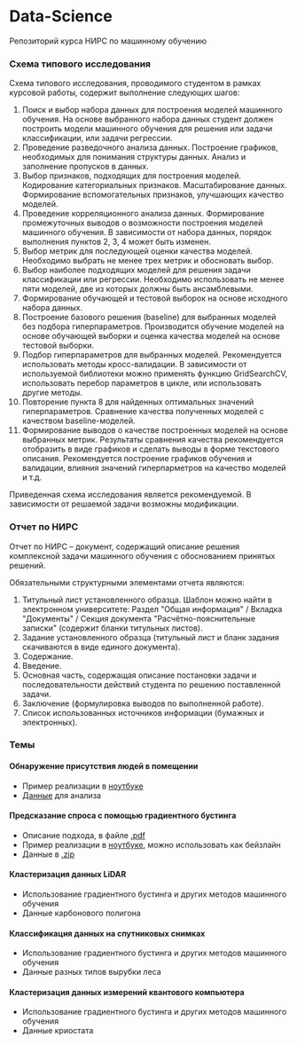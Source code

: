 # Data-Science
Репозиторий курса НИРС по машинному обучению

### Схема типового исследования

Схема типового исследования, проводимого студентом в рамках курсовой работы, содержит выполнение следующих шагов:

1. Поиск и выбор набора данных для построения моделей машинного обучения. На основе выбранного набора данных студент должен построить модели машинного обучения для решения или задачи классификации, или задачи регрессии.
2. Проведение разведочного анализа данных. Построение графиков, необходимых для понимания структуры данных. Анализ и заполнение пропусков в данных.
3. Выбор признаков, подходящих для построения моделей. Кодирование категориальных признаков. Масштабирование данных. Формирование вспомогательных признаков, улучшающих качество моделей.
4. Проведение корреляционного анализа данных. Формирование промежуточных выводов о возможности построения моделей машинного обучения. В зависимости от набора данных, порядок выполнения пунктов 2, 3, 4 может быть изменен. 
5. Выбор метрик для последующей оценки качества моделей. Необходимо выбрать не менее трех метрик и обосновать выбор.
6. Выбор наиболее подходящих моделей для решения задачи классификации или регрессии. Необходимо использовать не менее пяти моделей, две из которых должны быть ансамблевыми.
7. Формирование обучающей и тестовой выборок на основе исходного набора данных.
8. Построение базового решения (baseline) для выбранных моделей без подбора гиперпараметров. Производится обучение моделей на основе обучающей выборки и оценка качества моделей на основе тестовой выборки. 
9. Подбор гиперпараметров для выбранных моделей. Рекомендуется использовать методы кросс-валидации. В зависимости от используемой библиотеки можно применять функцию GridSearchCV, использовать перебор параметров в цикле, или использовать другие методы.
10. Повторение пункта 8 для найденных оптимальных значений гиперпараметров. Сравнение качества полученных моделей с качеством baseline-моделей.
11. Формирование выводов о качестве построенных моделей на основе выбранных метрик. Результаты сравнения качества рекомендуется отобразить в виде графиков и сделать выводы в форме текстового описания. Рекомендуется построение графиков обучения и валидации, влияния значений гиперпарметров на качество моделей и т.д.

Приведенная схема исследования является рекомендуемой. В зависимости от решаемой задачи возможны модификации.

### Отчет по НИРС

Отчет по НИРС – документ, содержащий описание решения комплексной задачи машинного обучения с обоснованием принятых решений.

Обязательными структурными элементами отчета являются:
1. Титульный лист установленного образца. Шаблон можно найти в электронном университете: Раздел "Общая информация" / Вкладка "Документы" / Секция документа "Расчётно-пояснительные записки" (содержит бланки титульных листов).
2. Задание установленного образца (титульный лист и бланк задания скачиваются в виде единого документа).
3. Содержание.
4. Введение.
5. Основная часть, содержащая описание постановки задачи и последовательности действий студента по решению поставленной задачи.
6. Заключение (формулировка выводов по выполненной работе).
7. Список использованных источников информации (бумажных и электронных).

### Темы

#### Обнаружение присутствия людей в помещении
- Пример реализации в [ноутбуке](/ml_project_example/project_classification_regression.ipynb)
- [Данные](/ml_project_example/data) для анализа

#### Предсказание спроса с помощью градиентного бустинга
- Описание подхода, в файле [.pdf](/demand_boosting/Boosting%20description.pdf)
- Пример реализации в [ноутбуке](/demand_boosting/boosting_demand.ipynb), можно использовать как бейзлайн
- Данные в [.zip](/demand_boosting/Product_demand.zip)

#### Кластеризация данных LiDAR 
- Использование градиентного бустинга и других методов машинного обучения
- Данные карбонового полигона

#### Классификация данных на спутниковых снимках
- Использование градиентного бустинга и других методов машинного обучения
- Данные разных типов вырубки леса

#### Кластеризация данных измерений квантового компьютера 
- Использование градиентного бустинга и других методов машинного обучения
- Данные криостата